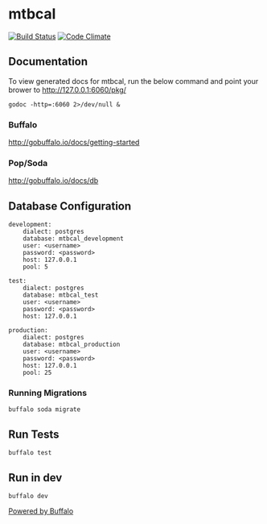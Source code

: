# mtbcal

[![Build Status](https://travis-ci.org/slashk/mtbcal.svg?branch=master)](https://travis-ci.org/slashk/mtbcal)
[![Code Climate](https://codeclimate.com/github/slashk/mtbcal/badges/gpa.svg)](https://codeclimate.com/github/slashk/mtbcal)

## Documentation

To view generated docs for mtbcal, run the below command and point your brower to http://127.0.0.1:6060/pkg/

    godoc -http=:6060 2>/dev/null &

### Buffalo

http://gobuffalo.io/docs/getting-started

### Pop/Soda

http://gobuffalo.io/docs/db

## Database Configuration

 	development:
 		dialect: postgres
 		database: mtbcal_development
 		user: <username>
 		password: <password>
 		host: 127.0.0.1
 		pool: 5

 	test:
 		dialect: postgres
 		database: mtbcal_test
 		user: <username>
 		password: <password>
 		host: 127.0.0.1

 	production:
 		dialect: postgres
 		database: mtbcal_production
 		user: <username>
 		password: <password>
 		host: 127.0.0.1
 		pool: 25

 ### Running Migrations

    buffalo soda migrate

 ## Run Tests

    buffalo test

 ## Run in dev

    buffalo dev

[Powered by Buffalo](http://gobuffalo.io)

